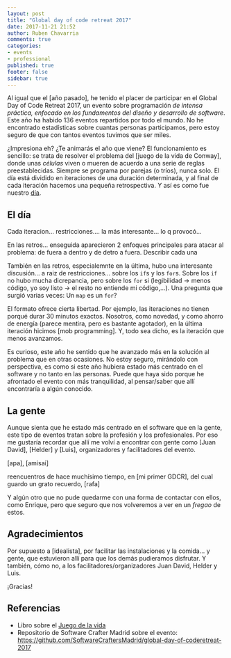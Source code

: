 ```yaml
---
layout: post
title: "Global day of code retreat 2017"
date: 2017-11-21 21:52
author: Ruben Chavarria
comments: true
categories: 
- events
- professional
published: true
footer: false
sidebar: true
---
```


<!-- intro -->

Al igual que el [año pasado], he tenido el placer de participar en el Global Day of Code Retreat 2017, un evento sobre programación *de intensa práctica, enfocado en los fundamentos del diseño y desarrollo de software*. Este año ha habido 136 eventos repartidos por todo el mundo. No he encontrado estadísticas sobre cuantas personas participamos, pero estoy seguro de que con tantos eventos tuvimos que ser miles.

¿Impresiona eh? ¿Te animarás el año que viene? El funcionamiento es sencillo: se trata de resolver el problema del [juego de la vida de Conway], donde unas *células* viven o mueren de acuerdo a una serie de reglas preestablecidas. Siempre se programa por parejas (o tríos), nunca solo. El día está dividido en iteraciones de una duración determinada, y al final de cada iteración hacemos una pequeña retrospectiva. Y así es como fue nuestro [día].

<!-- foto -->

<!-- more -->

## El día

Cada iteracion... restricciones.... la más interesante... lo q provocó...

En las retros... enseguida aparecieron 2 enfoques principales para atacar al problema: de fuera a dentro y de detro a fuera. Describir cada una

También en las retros, especialemnte en la última, hubo una interesante discusión... a raiz de restricciones... sobre los `if`s y los `for`s. Sobre los `if` no hubo mucha dicrepancia, pero sobre los `for` si (legibilidad -> menos código, yo soy listo -> el resto no entiende mi código,...). Una pregunta que surgió varias veces: Un `map` es un `for`?

El formato ofrece cierta libertad. Por ejemplo, las iteraciones no tienen porqué durar 30 minutos exactos. Nosotros, como novedad, y como ahorro de energía (parece mentira, pero es bastante agotador), en la última iteración hicimos [mob programming]. Y, todo sea dicho, es la iteración que menos avanzamos.

Es curioso, este año he sentido que he avanzado más en la solución al problema que en otras ocasiones. No estoy seguro, mirándolo con perspectiva, es como si este año hubiera estado más centrado en el software y no tanto en las personas. Puede que haya sido porque he afrontado el evento con más tranquilidad, al pensar/saber que allí encontraría a algún conocido.

<!-- la gente -->

## La gente

Aunque sienta que he estado más centrado en el software que en la gente, este tipo de eventos tratan sobre la profesión y los profesionales. Por eso me gustaría recordar que allí me volví a encontrar con gente como [Juan David], [Helder] y [Luis], organizadores y facilitadores del evento. 

[apa], [amisai]

reencuentros de hace muchísimo tiempo, en [mi primer GDCR], del cual guardo un grato recuerdo, [rafa]

Y algún otro que no pude quedarme con una forma de contactar con ellos, como Enrique, pero que seguro que nos volveremos a ver en un *fregao* de estos.

## Agradecimientos

Por supuesto a [idealista], por facilitar las instalaciones y la comida... y gente, que estuvieron allí para que los demás pudieramos disfrutar. Y también, cómo no, a los facilitadores/organizadores Juan David, Helder y Luis.

¡Gracias!

## Referencias

- Libro sobre el [Juego de la vida]
- Repositorio de Software Crafter Madrid sobre el evento: https://github.com/SoftwareCraftersMadrid/global-day-of-coderetreat-2017


[día]: https://github.com/SoftwareCraftersMadrid/global-day-of-coderetreat-2017/blob/master/theday.md
[Juego de la vida]: https://leanpub.com/4rulesofsimpledesign



